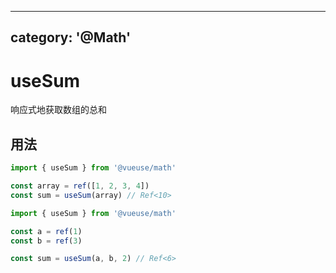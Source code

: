 <!--
 * @Author: wteano wzgtao@foxmail.com
 * @Date: 2025-10-29 09:19:17
 * @LastEditors: wteano wzgtao@foxmail.com
 * @LastEditTime: 2025-10-29 11:17:58
 * @FilePath: \vueuse\packages\math\useSum\index.md
 * @Description: 这是默认设置,请设置`customMade`, 打开koroFileHeader查看配置 进行设置: https://github.com/OBKoro1/koro1FileHeader/wiki/%E9%85%8D%E7%BD%AE
-->
---
category: '@Math'
---

# useSum

响应式地获取数组的总和

## 用法

```ts
import { useSum } from '@vueuse/math'

const array = ref([1, 2, 3, 4])
const sum = useSum(array) // Ref<10>
```

```ts
import { useSum } from '@vueuse/math'

const a = ref(1)
const b = ref(3)

const sum = useSum(a, b, 2) // Ref<6>
```